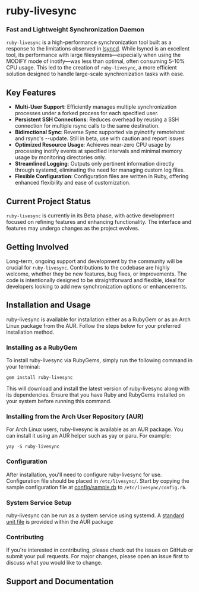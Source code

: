 # ruby-livesync
### Fast and Lightweight Synchronization Daemon

`ruby-livesync` is a high-performance synchronization tool built as a response to the limitations observed in [lsyncd](https://github.com/lsyncd/lsyncd).
While lsyncd is an excellent tool, its performance with large filesystems—especially when using the MODIFY mode of inotify—was less than optimal, often consuming 5-10% CPU usage.
This led to the creation of `ruby-livesync`, a more efficient solution designed to handle large-scale synchronization tasks with ease.

## Key Features

- **Multi-User Support**: Efficiently manages multiple synchronization processes under a forked process for each specified user.
- **Persistent SSH Connections**: Reduces overhead by reusing a SSH connection for multiple rsync calls to the same destination.
- **Bidirectional Sync**: Reverse Sync supported via pyinotify remotehost and rsync's --update. Still in beta, use with caution and report issues
- **Optimized Resource Usage**: Achieves near-zero CPU usage by processing inotify events at specified intervals and minimal memory usage by monitoring directories only.
- **Streamlined Logging**: Outputs only pertinent information directly through systemd, eliminating the need for managing custom log files.
- **Flexible Configuration**: Configuration files are written in Ruby, offering enhanced flexibility and ease of customization.

## Current Project Status

`ruby-livesync` is currently in its Beta phase, with active development focused on refining features and enhancing functionality.
The interface and features may undergo changes as the project evolves.

## Getting Involved

Long-term, ongoing support and development by the community will be crucial for `ruby-livesync`.
Contributions to the codebase are highly welcome, whether they be new features, bug fixes, or improvements.
The code is intentionally designed to be straightforward and flexible, ideal for developers looking to add new synchronization options or enhancements.

## Installation and Usage

ruby-livesync is available for installation either as a RubyGem or as an Arch Linux package from the AUR. Follow the steps below for your preferred installation method.

### Installing as a RubyGem
To install ruby-livesync via RubyGems, simply run the following command in your terminal:
```
gem install ruby-livesync
```
This will download and install the latest version of ruby-livesync along with its dependencies. Ensure that you have Ruby and RubyGems installed on your system before running this command.

### Installing from the Arch User Repository (AUR)
For Arch Linux users, ruby-livesync is available as an AUR package. You can install it using an AUR helper such as yay or paru. For example:
```
yay -S ruby-livesync
```

### Configuration
After installation, you'll need to configure ruby-livesync for use. Configuration file should be placed in `/etc/livesync/`.
Start by copying the sample configuration file at [config/sample.rb](config/sample.rb) to `/etc/livesync/config.rb`.

### System Service Setup
ruby-livesync can be run as a system service using systemd. A [standard unit file](livesync.service) is provided within the AUR package

### Contributing

If you're interested in contributing, please check out the issues on GitHub or submit your pull requests.
For major changes, please open an issue first to discuss what you would like to change.

## Support and Documentation


